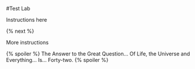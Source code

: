 #Test Lab

Instructions here

{% next %}

More instructions

{% spoiler %}
The Answer to the Great Question... 
Of Life, the Universe and Everything...
Is...
Forty-two.
{% spoiler %}

